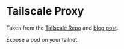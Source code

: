 # Tailscale Proxy

Taken from the [Tailscale Repo](https://github.com/tailscale/tailscale/tree/main/docs/k8s) and [blog post](https://tailscale.com/blog/kubecon-21/).

Expose a pod on your tailnet.
